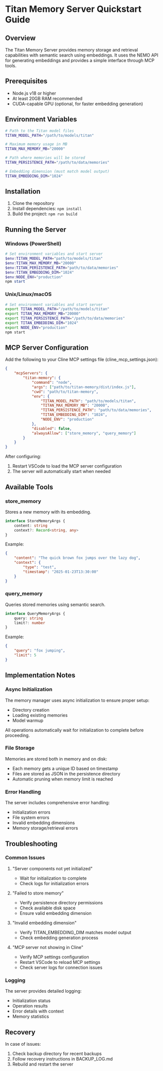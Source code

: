 # Titan Memory Server Quickstart Guide

## Overview

The Titan Memory Server provides memory storage and retrieval capabilities with semantic search using embeddings. It uses the NEMO API for generating embeddings and provides a simple interface through MCP tools.

## Prerequisites

- Node.js v18 or higher
- At least 20GB RAM recommended
- CUDA-capable GPU (optional, for faster embedding generation)

## Environment Variables

```bash
# Path to the Titan model files
TITAN_MODEL_PATH="/path/to/models/titan"

# Maximum memory usage in MB
TITAN_MAX_MEMORY_MB="20000"

# Path where memories will be stored
TITAN_PERSISTENCE_PATH="/path/to/data/memories"

# Embedding dimension (must match model output)
TITAN_EMBEDDING_DIM="1024"
```

## Installation

1. Clone the repository
2. Install dependencies: `npm install`
3. Build the project: `npm run build`

## Running the Server

### Windows (PowerShell)

```powershell
# Set environment variables and start server
$env:TITAN_MODEL_PATH="path/to/models/titan"
$env:TITAN_MAX_MEMORY_MB="20000"
$env:TITAN_PERSISTENCE_PATH="path/to/data/memories"
$env:TITAN_EMBEDDING_DIM="1024"
$env:NODE_ENV="production"
npm start
```

### Unix/Linux/macOS

```bash
# Set environment variables and start server
export TITAN_MODEL_PATH="/path/to/models/titan"
export TITAN_MAX_MEMORY_MB="20000"
export TITAN_PERSISTENCE_PATH="/path/to/data/memories"
export TITAN_EMBEDDING_DIM="1024"
export NODE_ENV="production"
npm start
```

## MCP Server Configuration

Add the following to your Cline MCP settings file (cline_mcp_settings.json):

```json
{
	"mcpServers": {
		"titan-memory": {
			"command": "node",
			"args": ["path/to/titan-memory/dist/index.js"],
			"cwd": "path/to/titan-memory",
			"env": {
				"TITAN_MODEL_PATH": "path/to/models/titan",
				"TITAN_MAX_MEMORY_MB": "20000",
				"TITAN_PERSISTENCE_PATH": "path/to/data/memories",
				"TITAN_EMBEDDING_DIM": "1024",
				"NODE_ENV": "production"
			},
			"disabled": false,
			"alwaysAllow": ["store_memory", "query_memory"]
		}
	}
}
```

After configuring:

1. Restart VSCode to load the MCP server configuration
2. The server will automatically start when needed

## Available Tools

### store_memory

Stores a new memory with its embedding.

```typescript
interface StoreMemoryArgs {
	content: string
	context?: Record<string, any>
}
```

Example:

```json
{
	"content": "The quick brown fox jumps over the lazy dog",
	"context": {
		"type": "test",
		"timestamp": "2025-01-23T13:30:00"
	}
}
```

### query_memory

Queries stored memories using semantic search.

```typescript
interface QueryMemoryArgs {
	query: string
	limit?: number
}
```

Example:

```json
{
	"query": "fox jumping",
	"limit": 5
}
```

## Implementation Notes

### Async Initialization

The memory manager uses async initialization to ensure proper setup:

- Directory creation
- Loading existing memories
- Model warmup

All operations automatically wait for initialization to complete before proceeding.

### File Storage

Memories are stored both in memory and on disk:

- Each memory gets a unique ID based on timestamp
- Files are stored as JSON in the persistence directory
- Automatic pruning when memory limit is reached

### Error Handling

The server includes comprehensive error handling:

- Initialization errors
- File system errors
- Invalid embedding dimensions
- Memory storage/retrieval errors

## Troubleshooting

### Common Issues

1. "Server components not yet initialized"

    - Wait for initialization to complete
    - Check logs for initialization errors

2. "Failed to store memory"

    - Verify persistence directory permissions
    - Check available disk space
    - Ensure valid embedding dimension

3. "Invalid embedding dimension"

    - Verify TITAN_EMBEDDING_DIM matches model output
    - Check embedding generation process

4. "MCP server not showing in Cline"
    - Verify MCP settings configuration
    - Restart VSCode to reload MCP settings
    - Check server logs for connection issues

### Logging

The server provides detailed logging:

- Initialization status
- Operation results
- Error details with context
- Memory statistics

## Recovery

In case of issues:

1. Check backup directory for recent backups
2. Follow recovery instructions in BACKUP_LOG.md
3. Rebuild and restart the server
